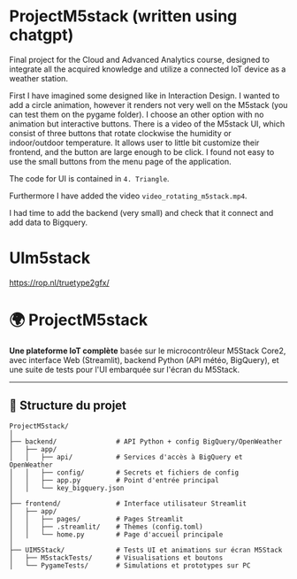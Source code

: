 # ProjectM5stack (written using chatgpt)
Final project for the Cloud and Advanced Analytics course, designed to integrate all the acquired knowledge and utilize a connected IoT device as a weather station.

First I have imagined some designed like in Interaction Design. I wanted to add a circle animation, however it renders not very well on the M5stack (you can test them on the pygame folder). I choose an other option with no animation but interactive buttons.
There is a video of the M5stack UI, which consist of three buttons that rotate clockwise the humidity or indoor/outdoor temperature. 
It allows user to little bit customize their frontend, and the button are large enough to be click. I found not easy to use the small buttons from the menu page of the application.

The code for UI is contained in `4. Triangle`.

Furthermore I have added the video `video_rotating_m5stack.mp4`. 

I had time to add the backend (very small) and check that it connect and add data to Bigquery.

# UIm5stack

https://rop.nl/truetype2gfx/

# 🌍 ProjectM5stack

**Une plateforme IoT complète** basée sur le microcontrôleur M5Stack Core2, avec interface Web (Streamlit), backend Python (API météo, BigQuery), et une suite de tests pour l'UI embarquée sur l'écran du M5Stack.

---

## 📁 Structure du projet

```plaintext
ProjectM5stack/
│
├── backend/               # API Python + config BigQuery/OpenWeather
│   ├── app/
│   │   ├── api/           # Services d'accès à BigQuery et OpenWeather
│   │   ├── config/        # Secrets et fichiers de config
│   │   ├── app.py         # Point d'entrée principal
│   │   └── key_bigquery.json
│
├── frontend/              # Interface utilisateur Streamlit
│   ├── app/
│   │   ├── pages/         # Pages Streamlit
│   │   ├── .streamlit/    # Thèmes (config.toml)
│   │   └── home.py        # Page d'accueil principale
│
├── UIM5Stack/             # Tests UI et animations sur écran M5Stack
│   ├── M5stackTests/      # Visualisations et boutons
│   └── PygameTests/       # Simulations et prototypes sur PC

